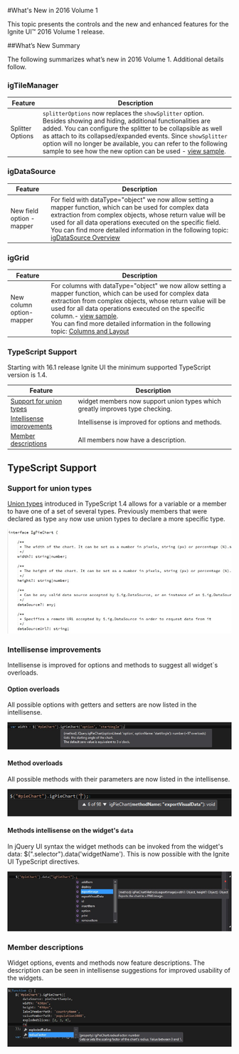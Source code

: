 ﻿<!--
|metadata|
{
    "fileName": "whats-new-in-2016-volume1",
    "controlName": [],
    "tags": []
}
|metadata|
-->

#What's New in 2016 Volume 1

This topic presents the controls and the new and enhanced features for the Ignite UI™ 2016 Volume 1 release.


##What’s New Summary

The following summarizes what’s new in 2016 Volume 1. Additional details follow.

### igTileManager

Feature | Description
---|---
Splitter Options| `splitterOptions` now replaces the `showSplitter` option. Besides showing and hiding, additional functionalities are added. You can configure the splitter to be collapsible as well as attach to its collapsed/expanded events. Since `showSplitter` option will no longer be available, you can refer to the following sample to see how the new option can be used - [view sample](%%SamplesUrl%%/tile-manager/collapsible-splitter).

### igDataSource

Feature | Description
---|---
New field option - mapper| For field with dataType="object" we now allow setting a mapper function, which can be used for complex data extraction from complex objects, whose return value will be used for all data operations executed on the specific field.  </br> You can find more detailed information in the following topic: [igDataSource Overview](igDataSource-igDataSource-Overview.html#schema-fields-mapper)|

### igGrid

Feature | Description
---|---
New column option- mapper| For columns with dataType="object" we now allow setting a mapper function, which can be used for complex data extraction from complex objects, whose return value will be used for all data operations executed on the specific column.- [view sample](%%SamplesUrl%%/grid/handling-complex-objects). </br> You can find more detailed information in the following topic: [Columns and Layout](igGrid-Columns-and-Layout.html#-defining-mapper-function-for-column)|

### TypeScript Support

Starting with 16.1 release Ignite UI the minimum supported TypeScript version is 1.4.

Feature | Description
---|---
[Support for union types](#union-types) | widget members now support union types which greatly improves type checking.
[Intellisense improvements](#intellisense-improvements) | Intellisense is improved for options and methods.
[Member descriptions](#member-descriptions) | All members now have a description.


## TypeScript Support

### <a id="union-types"></a> Support for union types

[Union types](https://github.com/Microsoft/TypeScript/blob/master/doc/spec.md#3.4) introduced in TypeScript 1.4	allows for a variable or a member to have one of a set of several types. Previously members that were declared as type `any` now use union types to declare a more specific type. 

![](images/union-types.png)

### <a id="intellisense-improvements"></a> Intellisense improvements

Intellisense is improved for options and methods to suggest all widget`s overloads.

#### Option overloads

All possible options with getters and setters are now listed in the intellisense.

![](images/option-overloads.png)

#### Method overloads

All possible methods with their parameters are now listed in the intellisense.

![](images/method-overloads.png)

#### Methods intellisense on the widget's `data`
In jQuery UI syntax the widget methods can be invoked from the widget's data: $(".selector").data('widgetName'). This is now possible with the Ignite UI TypeScript directives.

![](images/method-data-overloads.png)

### <a id="member-descriptions"></a> Member descriptions

Widget options, events and methods now feature descriptions. The description can be seen in intellisense suggestions for improved usability of the widgets.

![](images/member-descriptions.png)
